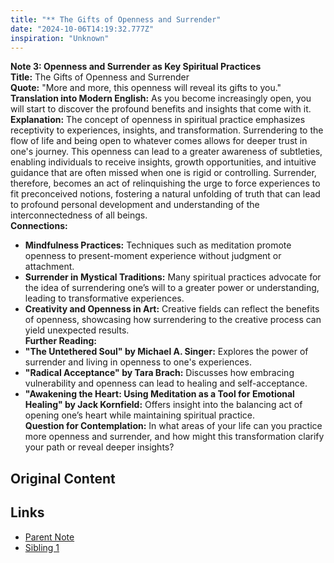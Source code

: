 ```yaml
---
title: "** The Gifts of Openness and Surrender"
date: "2024-10-06T14:19:32.777Z"
inspiration: "Unknown"
---
```


**Note 3: Openness and Surrender as Key Spiritual Practices**  
**Title:** The Gifts of Openness and Surrender  
**Quote:** "More and more, this openness will reveal its gifts to you."  
**Translation into Modern English:** As you become increasingly open, you will start to discover the profound benefits and insights that come with it.  
**Explanation:** The concept of openness in spiritual practice emphasizes receptivity to experiences, insights, and transformation. Surrendering to the flow of life and being open to whatever comes allows for deeper trust in one's journey. This openness can lead to a greater awareness of subtleties, enabling individuals to receive insights, growth opportunities, and intuitive guidance that are often missed when one is rigid or controlling. Surrender, therefore, becomes an act of relinquishing the urge to force experiences to fit preconceived notions, fostering a natural unfolding of truth that can lead to profound personal development and understanding of the interconnectedness of all beings.  
**Connections:**  
- **Mindfulness Practices:** Techniques such as meditation promote openness to present-moment experience without judgment or attachment.  
- **Surrender in Mystical Traditions:** Many spiritual practices advocate for the idea of surrendering one’s will to a greater power or understanding, leading to transformative experiences.  
- **Creativity and Openness in Art:** Creative fields can reflect the benefits of openness, showcasing how surrendering to the creative process can yield unexpected results.  
**Further Reading:**  
- **"The Untethered Soul" by Michael A. Singer:** Explores the power of surrender and living in openness to one's experiences.  
- **"Radical Acceptance" by Tara Brach:** Discusses how embracing vulnerability and openness can lead to healing and self-acceptance.  
- **"Awakening the Heart: Using Meditation as a Tool for Emotional Healing" by Jack Kornfield:** Offers insight into the balancing act of opening one’s heart while maintaining spiritual practice.  
**Question for Contemplation:** In what areas of your life can you practice more openness and surrender, and how might this transformation clarify your path or reveal deeper insights?



## Original Content



## Links

- [Parent Note](/parent-note.md)
- [Sibling 1](/zettel1.md)
